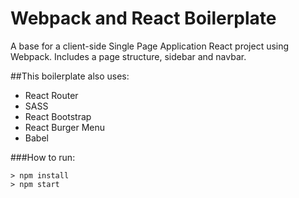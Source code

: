 # Webpack and React Boilerplate
A base for a client-side Single Page Application React project using Webpack.
Includes a page structure, sidebar and navbar.

##This  boilerplate also uses:
- React Router
- SASS
- React Bootstrap
- React Burger Menu
- Babel


###How to run:
```
> npm install
> npm start
```